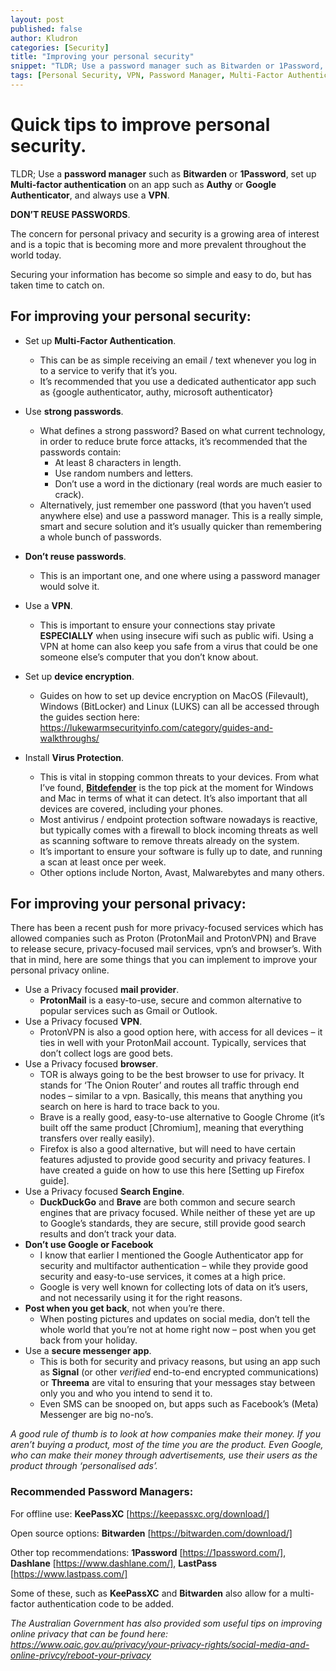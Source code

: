 ```yaml
---
layout: post
published: false
author: Kludron
categories: [Security]
title: "Improving your personal security"
snippet: "TLDR; Use a password manager such as Bitwarden or 1Password, set up Multi-factor authentication on an app such as Authy or Google Authenticator, and always use a VPN."
tags: [Personal Security, VPN, Password Manager, Multi-Factor Authentication]
---
```


# Quick tips to improve personal security.
TLDR; Use a **password manager** such as **Bitwarden** or **1Password**, set up **Multi-factor authentication** on an app such as **Authy** or **Google Authenticator**, and always use a **VPN**.

**DON’T REUSE PASSWORDS**.

The concern for personal privacy and security is a growing area of interest and is a topic that is becoming more and more prevalent throughout the world today.

Securing your information has become so simple and easy to do, but has taken time to catch on.

## For improving your personal security:

- Set up **Multi-Factor Authentication**.
  - This can be as simple receiving an email / text whenever you log in to a service to verify that it’s you.
  - It’s recommended that you use a dedicated authenticator app such as {google authenticator, authy, microsoft authenticator}

- Use **strong passwords**.
  - What defines a strong password? Based on what current technology, in order to reduce brute force attacks, it’s recommended that the passwords contain:
    - At least 8 characters in length.
    - Use random numbers and letters.
    - Don’t use a word in the dictionary (real words are much easier to crack).
  - Alternatively, just remember one password (that you haven’t used anywhere else) and use a password manager. This is a really simple, smart and secure solution and it’s usually quicker than remembering a whole bunch of passwords.

- **Don’t reuse passwords**.
  - This is an important one, and one where using a password manager would solve it.

- Use a **VPN**.
  - This is important to ensure your connections stay private **ESPECIALLY** when using insecure wifi such as public wifi. Using a VPN at home can also keep you safe from a virus that could be one someone else’s computer that you don’t know about.

- Set up **device encryption**.
  - Guides on how to set up device encryption on MacOS (Filevault), Windows (BitLocker) and Linux (LUKS) can all be accessed through the guides section here: https://lukewarmsecurityinfo.com/category/guides-and-walkthroughs/

- Install **Virus Protection**.
  - This is vital in stopping common threats to your devices. From what I’ve found, [**Bitdefender**](https://www.bitdefender.com/) is the top pick at the moment for Windows and Mac in terms of what it can detect. It’s also important that all devices are covered, including your phones.
  - Most antivirus / endpoint protection software nowadays is reactive, but typically comes with a firewall to block incoming threats as well as scanning software to remove threats already on the system.
  - It’s important to ensure your software is fully up to date, and running a scan at least once per week.
  - Other options include Norton, Avast, Malwarebytes and many others.

## For improving your personal privacy:

There has been a recent push for more privacy-focused services which has allowed companies such as Proton (ProtonMail and ProtonVPN) and Brave to release secure, privacy-focused mail services, vpn’s and browser’s. With that in mind, here are some things that you can implement to improve your personal privacy online.

- Use a Privacy focused **mail provider**.
  - **ProtonMail** is a easy-to-use, secure and common alternative to popular services such as Gmail or Outlook.
- Use a Privacy focused **VPN**.
  - ProtonVPN is also a good option here, with access for all devices – it ties in well with your ProtonMail account. Typically, services that don’t collect logs are good bets.
- Use a Privacy focused **browser**.
  - TOR is always going to be the best browser to use for privacy. It stands for ‘The Onion Router’ and routes all traffic through end nodes – similar to a vpn. Basically, this means that anything you search on here is hard to trace back to you.
  - Brave is a really good, easy-to-use alternative to Google Chrome (it’s built off the same product [Chromium], meaning that everything transfers over really easily).
  - Firefox is also a good alternative, but will need to have certain features adjusted to provide good security and privacy features. I have created a guide on how to use this here [Setting up Firefox guide].
- Use a Privacy focused **Search Engine**.
  - **DuckDuckGo** and **Brave** are both common and secure search engines that are privacy focused. While neither of these yet are up to Google’s standards, they are secure, still provide good search results and don’t track your data.
- **Don’t use Google or Facebook**
  - I know that earlier I mentioned the Google Authenticator app for security and multifactor authentication – while they provide good security and easy-to-use services, it comes at a high price.
  - Google is very well known for collecting lots of data on it’s users, and not necessarily using it for the right reasons.
- **Post when you get back**, not when you’re there.
  - When posting pictures and updates on social media, don’t tell the whole world that you’re not at home right now – post when you get back from your holiday.
- Use a **secure messenger app**.
  - This is both for security and privacy reasons, but using an app such as **Signal** (or other *verified* end-to-end encrypted communications) or **Threema** are vital to ensuring that your messages stay between only you and who you intend to send it to.
  - Even SMS can be snooped on, but apps such as Facebook’s (Meta) Messenger are big no-no’s.

*A good rule of thumb is to look at how companies make their money. If you aren’t buying a product, most of the time you are the product. Even Google, who can make their money through advertisements, use their users as the product through ‘personalised ads’.*

### Recommended Password Managers:
For offline use: **KeePassXC** [https://keepassxc.org/download/]

Open source options: **Bitwarden** [https://bitwarden.com/download/]

Other top recommendations: **1Password** [https://1password.com/], **Dashlane** [https://www.dashlane.com/], **LastPass** [https://www.lastpass.com/]

Some of these, such as **KeePassXC** and **Bitwarden** also allow for a multi-factor authentication code to be added.

*The Australian Government has also provided som useful tips on improving online privacy that can be found here: https://www.oaic.gov.au/privacy/your-privacy-rights/social-media-and-online-privcy/reboot-your-privacy*
